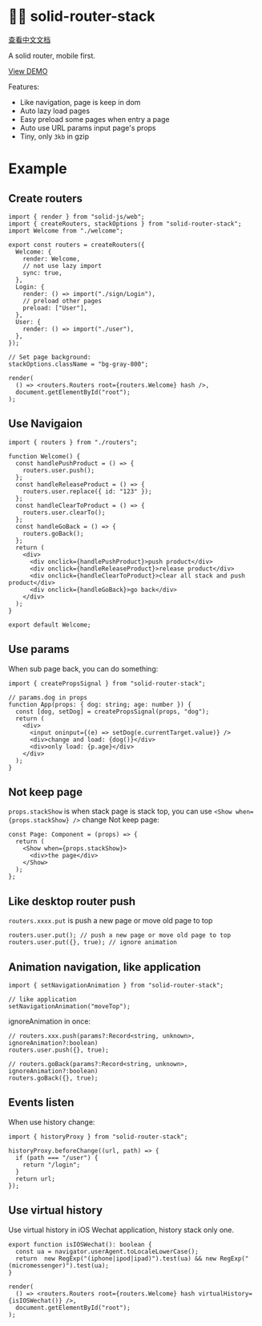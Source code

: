 # 🏂🏽 solid-router-stack

[查看中文文档](./README-CN.md)

A solid router, mobile first.

[View DEMO](https://solid-router-stack.writeflowy.com)

Features:

- Like navigation, page is keep in dom
- Auto lazy load pages
- Easy preload some pages when entry a page
- Auto use URL params input page's props
- Tiny, only `3kb` in gzip

# Example

## Create routers

```tsx
import { render } from "solid-js/web";
import { createRouters, stackOptions } from "solid-router-stack";
import Welcome from "./welcome";

export const routers = createRouters({
  Welcome: {
    render: Welcome,
    // not use lazy import
    sync: true,
  },
  Login: {
    render: () => import("./sign/Login"),
    // preload other pages
    preload: ["User"],
  },
  User: {
    render: () => import("./user"),
  },
});

// Set page background:
stackOptions.className = "bg-gray-800";

render(
  () => <routers.Routers root={routers.Welcome} hash />,
  document.getElementById("root");
);

```

## Use Navigaion

```tsx
import { routers } from "./routers";

function Welcome() {
  const handlePushProduct = () => {
    routers.user.push();
  };
  const handleReleaseProduct = () => {
    routers.user.replace({ id: "123" });
  };
  const handleClearToProduct = () => {
    routers.user.clearTo();
  };
  const handleGoBack = () => {
    routers.goBack();
  };
  return (
    <div>
      <div onclick={handlePushProduct}>push product</div>
      <div onclick={handleReleaseProduct}>release product</div>
      <div onclick={handleClearToProduct}>clear all stack and push product</div>
      <div onclick={handleGoBack}>go back</div>
    </div>
  );
}

export default Welcome;
```

## Use params

When sub page back, you can do something:

```tsx
import { createPropsSignal } from "solid-router-stack";

// params.dog in props
function App(props: { dog: string; age: number }) {
  const [dog, setDog] = createPropsSignal(props, "dog");
  return (
    <div>
      <input oninput={(e) => setDog(e.currentTarget.value)} />
      <div>change and load: {dog()}</div>
      <div>only load: {p.age}</div>
    </div>
  );
}
```

## Not keep page

`props.stackShow` is when stack page is stack top, you can use `<Show when={props.stackShow} />` change Not keep page:

```tsx
const Page: Component = (props) => {
  return (
    <Show when={props.stackShow}>
      <div>the page</div>
    </Show>
  );
};
```

## Like desktop router push

`routers.xxxx.put` is push a new page or move old page to top

```tsx
routers.user.put(); // push a new page or move old page to top
routers.user.put({}, true); // ignore animation
```

## Animation navigation, like application

```tsx
import { setNavigationAnimation } from "solid-router-stack";

// like application
setNavigationAnimation("moveTop");
```

ignoreAnimation in once:

```tsx
// routers.xxx.push(params?:Record<string, unknown>, ignoreAnimation?:boolean)
routers.user.push({}, true);

// routers.goBack(params?:Record<string, unknown>, ignoreAnimation?:boolean)
routers.goBack({}, true);
```

## Events listen

When use history change:

```tsx
import { historyProxy } from "solid-router-stack";

historyProxy.beforeChange((url, path) => {
  if (path === "/user") {
    return "/login";
  }
  return url;
});
```

## Use virtual history

Use virtual history in iOS Wechat application, history stack only one.

```tsx
export function isIOSWechat(): boolean {
  const ua = navigator.userAgent.toLocaleLowerCase();
  return  new RegExp("(iphone|ipod|ipad)").test(ua) && new RegExp("(micromessenger)").test(ua);
}

render(
  () => <routers.Routers root={routers.Welcome} hash virtualHistory={isIOSWechat()} />,
  document.getElementById("root");
);
```
